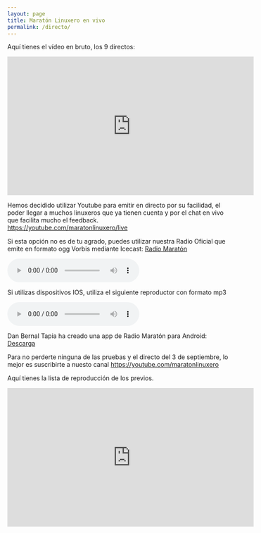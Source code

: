 ```yaml
---
layout: page
title: Maratón Linuxero en vivo
permalink: /directo/
---
```

Aquí tienes el vídeo en bruto, los 9 directos:

<iframe width="560" height="315" src="https://www.youtube.com/embed/Yv90j2HVg1Q?start=1710" frameborder="0" allowfullscreen></iframe>


Hemos decidido utilizar Youtube para emitir en directo por su facilidad, el poder llegar a muchos linuxeros que ya tienen cuenta y por el chat en vivo que facilita mucho el feedback.  
<https://youtube.com/maratonlinuxero/live>


Si esta opción no es de tu agrado, puedes utilizar nuestra Radio Oficial que emite en formato ogg Vorbis mediante Icecast: [Radio Maratón](http://radiomaraton.ml)

<audio controls>
     <source src="http://200.24.229.253:8000/maratonlinuxero.ogg" type="audio/ogg">
     Your browser does not support the audio element.
</audio>

Si utilizas dispositivos IOS, utiliza el siguiente reproductor con formato mp3

<audio controls>
     <source src="http://200.24.229.253:8888/;?type=http" type="audio/mpeg">
     Your browser does not support the audio element.
</audio>

Dan Bernal Tapia ha creado una app de Radio Maratón para Android: [Descarga](http://maratonlinuxero.github.io/Maraton-Linuxero_1.3.apk)

Para no perderte ninguna de las pruebas y el directo del 3 de septiembre, lo mejor es suscribirte a nuesto canal <https://youtube.com/maratonlinuxero>

Aquí tienes la lista de reproducción de los previos.
<iframe width="560" height="315" src="https://www.youtube.com/embed/videoseries?list=PLz7ZCufmrnKJCLvFetPvz2mdiBy4vSmKf" frameborder="0" allowfullscreen></iframe>
